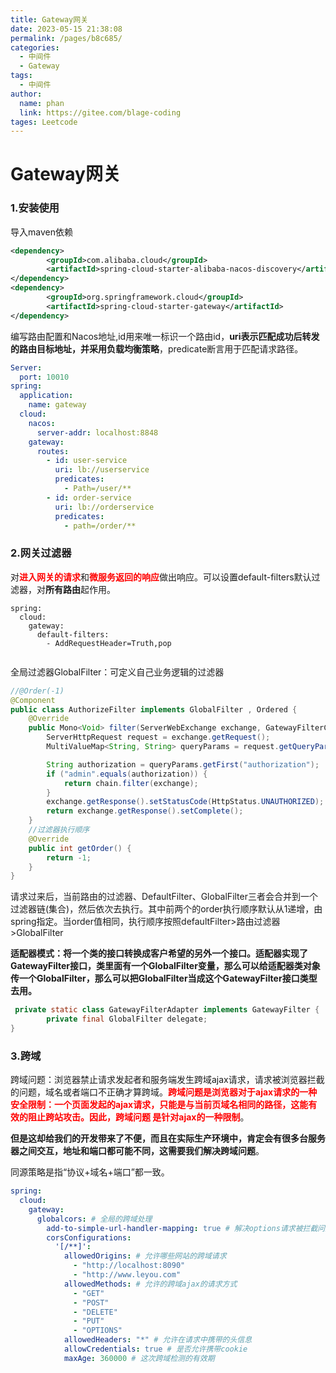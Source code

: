 ```yaml
---
title: Gateway网关
date: 2023-05-15 21:38:08
permalink: /pages/b8c685/
categories: 
  - 中间件
  - Gateway
tags: 
  - 中间件
author: 
  name: phan
  link: https://gitee.com/blage-coding
tages: Leetcode
---
```

# Gateway网关

### 1.安装使用

导入maven依赖

```xml
<dependency>
        <groupId>com.alibaba.cloud</groupId>
        <artifactId>spring-cloud-starter-alibaba-nacos-discovery</artifactId>
</dependency>
<dependency>
        <groupId>org.springframework.cloud</groupId>
        <artifactId>spring-cloud-starter-gateway</artifactId>
</dependency>
```

编写路由配置和Nacos地址,id用来唯一标识一个路由id，**uri表示匹配成功后转发的路由目标地址，并采用负载均衡策略**，predicate断言用于匹配请求路径。

```yml
Server:
  port: 10010
spring:
  application:
    name: gateway
  cloud:
    nacos:
      server-addr: localhost:8848
    gateway:
      routes:
        - id: user-service
          uri: lb://userservice
          predicates:
            - Path=/user/**
        - id: order-service
          uri: lb://orderservice
          predicates:
            - path=/order/**
```

### 2.网关过滤器

对<font color="red">**进入网关的请求**</font>和<font color="red">**微服务返回的响应**</font>做出响应。可以设置default-filters默认过滤器，对**所有路由**起作用。

```
spring:
  cloud:
    gateway:
      default-filters:
      	- AddRequestHeader=Truth,pop
        
```

全局过滤器GlobalFilter：可定义自己业务逻辑的过滤器

```java
//@Order(-1)
@Component
public class AuthorizeFilter implements GlobalFilter , Ordered {
    @Override
    public Mono<Void> filter(ServerWebExchange exchange, GatewayFilterChain chain) {
        ServerHttpRequest request = exchange.getRequest();
        MultiValueMap<String, String> queryParams = request.getQueryParams();

        String authorization = queryParams.getFirst("authorization");
        if ("admin".equals(authorization)) {
            return chain.filter(exchange);
        }
        exchange.getResponse().setStatusCode(HttpStatus.UNAUTHORIZED);
        return exchange.getResponse().setComplete();
    }
    //过滤器执行顺序
    @Override
    public int getOrder() {
        return -1;
    }
}
```

请求过来后，当前路由的过滤器、DefaultFilter、GlobalFilter三者会合并到一个过滤器链(集合)，然后依次去执行。其中前两个的order执行顺序默认从1递增，由spring指定。当order值相同，执行顺序按照defaultFilter>路由过滤器>GlobalFilter

**适配器模式：将一个类的接口转换成客户希望的另外一个接口。适配器实现了GatewayFilter接口，类里面有一个GlobalFilter变量，那么可以给适配器类对象传一个GlobalFilter，那么可以把GlobalFilter当成这个GatewayFilter接口类型去用。**

```java
 private static class GatewayFilterAdapter implements GatewayFilter {
 		private final GlobalFilter delegate;
}
```

### 3.跨域

跨域问题：浏览器禁止请求发起者和服务端发生跨域ajax请求，请求被浏览器拦截的问题，域名或者端口不正确才算跨域。<font color="red">**跨域问题是浏览器对于ajax请求的一种安全限制：一个页面发起的ajax请求，只能是与当前页域名相同的路径，这能有效的阻止跨站攻击。因此，跨域问题 是针对ajax的一种限制**</font>。

**但是这却给我们的开发带来了不便，而且在实际生产环境中，肯定会有很多台服务器之间交互，地址和端口都可能不同，这需要我们解决跨域问题**。

同源策略是指“协议+域名+端口”都一致。

```yaml
spring:
  cloud:
    gateway:
      globalcors: # 全局的跨域处理
        add-to-simple-url-handler-mapping: true # 解决options请求被拦截问题
        corsConfigurations:
          '[/**]':
            allowedOrigins: # 允许哪些网站的跨域请求
              - "http://localhost:8090"
              - "http://www.leyou.com"
            allowedMethods: # 允许的跨域ajax的请求方式
              - "GET"
              - "POST"
              - "DELETE"
              - "PUT"
              - "OPTIONS"
            allowedHeaders: "*" # 允许在请求中携带的头信息
            allowCredentials: true # 是否允许携带cookie
            maxAge: 360000 # 这次跨域检测的有效期
```
